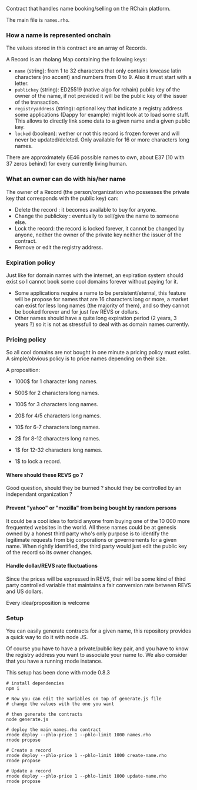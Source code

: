 Contract that handles name booking/selling on the RChain platform.

The main file is `names.rho`.

### How a name is represented onchain

The values stored in this contract are an array of Records.

A Record is an rholang Map containing the following keys:

- `name` (string): from 1 to 32 characters that only contains lowcase latin characters (no accent) and numbers from 0 to 9. Also it must start with a letter.
- `publickey` (string): ED25519 (native algo for rchain) public key of the owner of the name, if not provided it will be the public key of the issuer of the transaction.
- `registryaddress` (string): optional key that indicate a registry address some applications (Dappy for example) might look at to load some stuff. This allows to directly link some data to a given name and a given public key.
- `locked` (boolean): wether or not this record is frozen forever and will never be updated/deleted. Only available for 16 or more characters long names.

There are approximately 6E46 possible names to own, about E37 (10 with 37 zeros behind) for every currently living human.

### What an owner can do with his/her name

The owner of a Record (the person/organization who possesses the private key that corresponds with the public key) can:

- Delete the record : it becomes available to buy for anyone.
- Change the publickey : eventually to sell/give the name to someone else.
- Lock the record: the record is locked forever, it cannot be changed by anyone, neither the owner of the private key neither the issuer of the contract.
- Remove or edit the registry address.

### Expiration policy

Just like for domain names with the internet, an expiration system should exist so I cannot book some cool domains forever without paying for it.

- Some applications require a name to be persistent/eternal, this feature will be propose for names that are 16 characters long or more, a market can exist for less long names (the majority of them), and so they cannot be booked forever and for just few REVS or dollars.
- Other names should have a quite long expiration period (2 years, 3 years ?) so it is not as stressfull to deal with as domain names currently.

### Pricing policy

So all cool domains are not bought in one minute a pricing policy must exist. A simple/obvious policy is to price names depending on their size.

A proposition:

- 1000\$ for 1 character long names.
- 500\$ for 2 characters long names.
- 100\$ for 3 characters long names.
- 20\$ for 4/5 characters long names.
- 10\$ for 6-7 characters long names.
- 2\$ for 8-12 characters long names.
- 1\$ for 12-32 characters long names.

- 1\$ to lock a record.

#### Where should these REVS go ?

Good question, should they be burned ? should they be controlled by an independant organization ?

#### Prevent "yahoo" or "mozilla" from being bought by random persons

It could be a cool idea to forbid anyone from buying one of the 10 000 more frequented websites in the world. All these names could be at genesis owned by a honest third party who's only purpose is to identify the legitimate requests from big corporations or governements for a given name. When rightly identified, the third party would just edit the public key of the record so its owner changes.

#### Handle dollar/REVS rate fluctuations

Since the prices will be expressed in REVS, their will be some kind of third party controlled variable that maintains a fair conversion rate between REVS and US dollars.

Every idea/proposition is welcome

### Setup

You can easily generate contracts for a given name, this repository provides a quick way to do it with node JS.

Of course you have to have a private/public key pair, and you have to know the registry address you want to associate your name to. We also consider that you have a running rnode instance.

This setup has been done with rnode 0.8.3

```
# install dependencies
npm i

# Now you can edit the variables on top of generate.js file
# change the values with the one you want

# then generate the contracts
node generate.js

# deploy the main names.rho contract
rnode deploy --phlo-price 1 --phlo-limit 1000 names.rho
rnode propose

# Create a record
rnode deploy --phlo-price 1 --phlo-limit 1000 create-name.rho
rnode propose

# Update a record
rnode deploy --phlo-price 1 --phlo-limit 1000 update-name.rho
rnode propose

```
